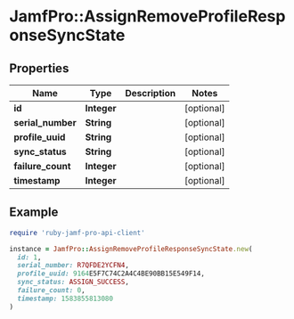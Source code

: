 # JamfPro::AssignRemoveProfileResponseSyncState

## Properties

| Name | Type | Description | Notes |
| ---- | ---- | ----------- | ----- |
| **id** | **Integer** |  | [optional] |
| **serial_number** | **String** |  | [optional] |
| **profile_uuid** | **String** |  | [optional] |
| **sync_status** | **String** |  | [optional] |
| **failure_count** | **Integer** |  | [optional] |
| **timestamp** | **Integer** |  | [optional] |

## Example

```ruby
require 'ruby-jamf-pro-api-client'

instance = JamfPro::AssignRemoveProfileResponseSyncState.new(
  id: 1,
  serial_number: R7QFDE2YCFN4,
  profile_uuid: 9164E5F7C74C2A4C4BE90BB15E549F14,
  sync_status: ASSIGN_SUCCESS,
  failure_count: 0,
  timestamp: 1583855813080
)
```

